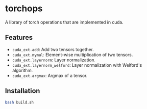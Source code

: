 # torchops

A library of torch operations that are implemented in cuda.

## Features

- `cuda_ext.add`: Add two tensors together.
- `cuda_ext.mymul`: Element-wise multiplication of two tensors.
- `cuda_ext.layernorm`: Layer normalization.
- `cuda_ext.layernorm_welford`: Layer normalization with Welford's algorithm.
- `cuda_ext.argmax`: Argmax of a tensor.

## Installation

```bash
bash build.sh
```

